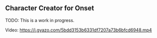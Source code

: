 ## Character Creator for Onset

TODO:  This is a work in progress.

Video:
https://i.gyazo.com/5bdd3153b6331df7207a73b6bfcd6948.mp4
